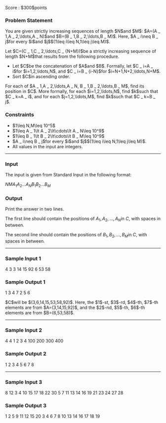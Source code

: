 
<div>

<span>

<span>

<p>
Score : $300$points
</p>

<div>

<section>

### **Problem Statement**

<p>
You are given strictly increasing sequences of length $N$and $M$: $A=(A _ 1,A _ 2,\ldots,A _ N)$and $B=(B _ 1,B _ 2,\ldots,B _ M)$.
Here, $A _ i\neq B _ j$for every $i$and $j$$(1\leq i\leq N,1\leq j\leq M)$.
</p>

<p>
Let $C=(C _ 1,C _ 2,\ldots,C _ {N+M})$be a strictly increasing sequence of length $N+M$that results from the following procedure.
</p>

<ul>

<li>
Let $C$be the concatenation of $A$and $B$. Formally, let $C _ i=A _ i$for $i=1,2,\ldots,N$, and $C _ i=B _ {i-N}$for $i=N+1,N+2,\ldots,N+M$.
</li>

<li>
Sort $C$in ascending order.
</li>

</ul>

<p>
For each of $A _ 1,A _ 2,\ldots,A _ N, B _ 1,B _ 2,\ldots,B _ M$, find its position in $C$.
More formally, for each $i=1,2,\ldots,N$, find $k$such that $C _ k=A _ i$, and for each $j=1,2,\ldots,M$, find $k$such that $C _ k=B _ j$.
</p>

</section>

</div>

<div>

<section>

### **Constraints**

<ul>

<li>
$1\leq N,M\leq 10^5$
</li>

<li>
$1\leq A _ 1\lt A _ 2\lt\cdots\lt A _ N\leq 10^9$
</li>

<li>
$1\leq B _ 1\lt B _ 2\lt\cdots\lt B _ M\leq 10^9$
</li>

<li>
$A _ i\neq B _ j$for every $i$and $j$$(1\leq i\leq N,1\leq j\leq M)$.
</li>

<li>
All values in the input are integers.
</li>

</ul>

</section>

</div>

---

<div>

<div>

<section>

### **Input**

<p>
The input is given from Standard Input in the following format:
</p>

<div>

$N$$M$$A _ 1$$A _ 2$$\ldots$$A _ N$$B _ 1$$B _ 2$$\ldots$$B _ M$
</div>

</section>

</div>

<div>

<section>

### **Output**

<p>
Print the answer in two lines.

The first line should contain the positions of $A _ 1,A _ 2,\ldots,A _ N$in $C$, with spaces in between.

The second line should contain the positions of $B _ 1,B _ 2,\ldots,B _ M$in $C$, with spaces in between.  
</p>

</section>

</div>

</div>

---

<div>

<section>

### **Sample Input 1**

<div>

4 3
3 14 15 92
6 53 58

</div>

</section>

</div>

<div>

<section>

### **Sample Output 1**

<div>

1 3 4 7
2 5 6

</div>

<p>
$C$will be $(3,6,14,15,53,58,92)$.
Here, the $1$-st, $3$-rd, $4$-th, $7$-th elements are from $A=(3,14,15,92)$, and the $2$-nd, $5$-th, $6$-th elements are from $B=(6,53,58)$.
</p>

</section>

</div>

---

<div>

<section>

### **Sample Input 2**

<div>

4 4
1 2 3 4
100 200 300 400

</div>

</section>

</div>

<div>

<section>

### **Sample Output 2**

<div>

1 2 3 4
5 6 7 8

</div>

</section>

</div>

---

<div>

<section>

### **Sample Input 3**

<div>

8 12
3 4 10 15 17 18 22 30
5 7 11 13 14 16 19 21 23 24 27 28

</div>

</section>

</div>

<div>

<section>

### **Sample Output 3**

<div>

1 2 5 9 11 12 15 20
3 4 6 7 8 10 13 14 16 17 18 19

</div>

</section>

</div>

</span>

</span>

</div>
